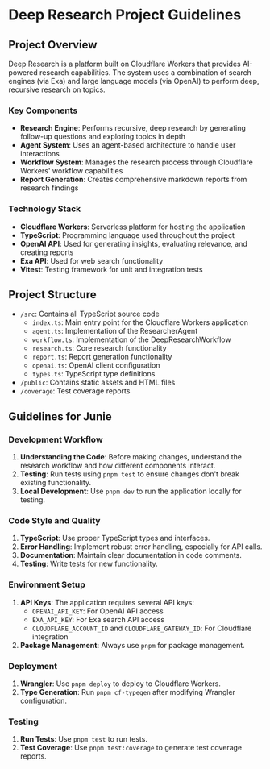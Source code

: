 # Deep Research Project Guidelines

## Project Overview
Deep Research is a platform built on Cloudflare Workers that provides AI-powered research capabilities. The system uses a combination of search engines (via Exa) and large language models (via OpenAI) to perform deep, recursive research on topics.

### Key Components
- **Research Engine**: Performs recursive, deep research by generating follow-up questions and exploring topics in depth
- **Agent System**: Uses an agent-based architecture to handle user interactions
- **Workflow System**: Manages the research process through Cloudflare Workers' workflow capabilities
- **Report Generation**: Creates comprehensive markdown reports from research findings

### Technology Stack
- **Cloudflare Workers**: Serverless platform for hosting the application
- **TypeScript**: Programming language used throughout the project
- **OpenAI API**: Used for generating insights, evaluating relevance, and creating reports
- **Exa API**: Used for web search functionality
- **Vitest**: Testing framework for unit and integration tests

## Project Structure
- `/src`: Contains all TypeScript source code
  - `index.ts`: Main entry point for the Cloudflare Workers application
  - `agent.ts`: Implementation of the ResearcherAgent
  - `workflow.ts`: Implementation of the DeepResearchWorkflow
  - `research.ts`: Core research functionality
  - `report.ts`: Report generation functionality
  - `openai.ts`: OpenAI client configuration
  - `types.ts`: TypeScript type definitions
- `/public`: Contains static assets and HTML files
- `/coverage`: Test coverage reports

## Guidelines for Junie

### Development Workflow
1. **Understanding the Code**: Before making changes, understand the research workflow and how different components interact.
2. **Testing**: Run tests using `pnpm test` to ensure changes don't break existing functionality.
3. **Local Development**: Use `pnpm dev` to run the application locally for testing.

### Code Style and Quality
1. **TypeScript**: Use proper TypeScript types and interfaces.
2. **Error Handling**: Implement robust error handling, especially for API calls.
3. **Documentation**: Maintain clear documentation in code comments.
4. **Testing**: Write tests for new functionality.

### Environment Setup
1. **API Keys**: The application requires several API keys:
   - `OPENAI_API_KEY`: For OpenAI API access
   - `EXA_API_KEY`: For Exa search API access
   - `CLOUDFLARE_ACCOUNT_ID` and `CLOUDFLARE_GATEWAY_ID`: For Cloudflare integration
2. **Package Management**: Always use `pnpm` for package management.

### Deployment
1. **Wrangler**: Use `pnpm deploy` to deploy to Cloudflare Workers.
2. **Type Generation**: Run `pnpm cf-typegen` after modifying Wrangler configuration.

### Testing
1. **Run Tests**: Use `pnpm test` to run tests.
2. **Test Coverage**: Use `pnpm test:coverage` to generate test coverage reports.

